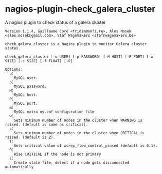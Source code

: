 nagios-plugin-check_galera_cluster
=======================================

A nagios plugin to check status of a galera cluster

    Version 1.1.4, Guillaume Coré <fridim@onfi.re>, Ales Nosek <ales.nosek@gmail.com>, Staf Wagemakers <staf@wagemakers.be>

    check_galera_cluster is a Nagios plugin to monitor Galera cluster status.
    
    check_galera_cluster [-u USER] [-p PASSWORD] [-H HOST] [-P PORT] [-w SIZE] [-c SIZE] [-f FLOAT] [-0]
    
    Options:
      u)
        MySQL user.
      p)
        MySQL password.
      H)
        MySQL host.
      P)
        MySQL port.
      m)
        MySQL extra my.cnf configuration file
      w)
        Sets minimum number of nodes in the cluster when WARNING is raised. (default is same as critical).
      c)
        Sets minimum number of nodes in the cluster when CRITICAL is raised. (default is 2).
      f)
        Sets critical value of wsrep_flow_control_paused (default is 0.1).
      0)
        Rise CRITICAL if the node is not primary
      s)
        Create state file, detect if a node gets disconnected automatically
